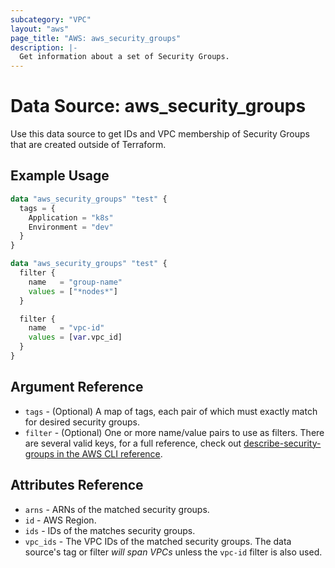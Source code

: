 ```yaml
---
subcategory: "VPC"
layout: "aws"
page_title: "AWS: aws_security_groups"
description: |-
  Get information about a set of Security Groups.
---
```


# Data Source: aws_security_groups

Use this data source to get IDs and VPC membership of Security Groups that are created outside of Terraform.

## Example Usage

```terraform
data "aws_security_groups" "test" {
  tags = {
    Application = "k8s"
    Environment = "dev"
  }
}
```

```terraform
data "aws_security_groups" "test" {
  filter {
    name   = "group-name"
    values = ["*nodes*"]
  }

  filter {
    name   = "vpc-id"
    values = [var.vpc_id]
  }
}
```

## Argument Reference

* `tags` - (Optional) A map of tags, each pair of which must exactly match for desired security groups.
* `filter` - (Optional) One or more name/value pairs to use as filters. There are several valid keys, for a full reference, check out [describe-security-groups in the AWS CLI reference][1].

## Attributes Reference

* `arns` - ARNs of the matched security groups.
* `id` - AWS Region.
* `ids` - IDs of the matches security groups.
* `vpc_ids` - The VPC IDs of the matched security groups. The data source's tag or filter *will span VPCs* unless the `vpc-id` filter is also used.

[1]: https://docs.aws.amazon.com/cli/latest/reference/ec2/describe-security-groups.html

